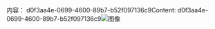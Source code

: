 <span data-ttu-id="e9539-101">内容： d0f3aa4e-0699-4600-89b7-b52f097136c9</span><span class="sxs-lookup"><span data-stu-id="e9539-101">Content: d0f3aa4e-0699-4600-89b7-b52f097136c9</span></span>![图像](5605d667-496b-4bdb-ad5d-c22ccc237d23.png)
